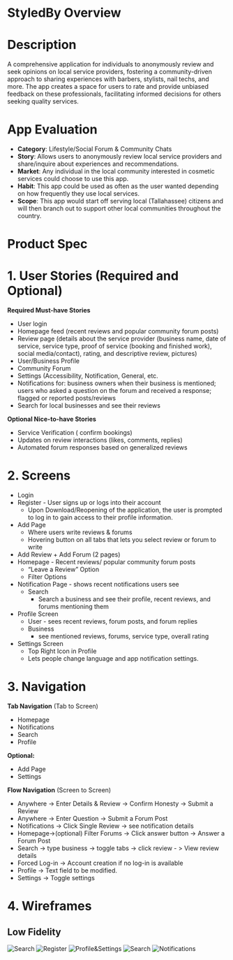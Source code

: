 # StyledBy Overview
# Description 
A comprehensive application for individuals to anonymously review and seek opinions on local service providers, fostering a community-driven approach to sharing experiences with barbers, stylists, nail techs, and more. The app creates a space for users to rate and provide unbiased feedback on these professionals, facilitating informed decisions for others seeking quality services. 

# App Evaluation
- **Category**: Lifestyle/Social Forum & Community Chats
- **Story**: Allows users to anonymously review local service providers and share/inquire about experiences and recommendations.
- **Market**: Any individual in the local community interested in cosmetic services could choose to use this app.
- **Habit**: This app could be used as often as the user wanted depending on how frequently they use local services.
- **Scope**: This app would start off serving local (Tallahassee) citizens and will then branch out to support other local communities throughout the country.

# Product Spec
# 1. User Stories (Required and Optional)
**Required Must-have Stories**
- User login
- Homepage feed (recent reviews and popular community forum posts)
- Review page (details about the service provider (business name, date of service, service type, proof of service (booking and finished work), social media/contact), rating, and descriptive review, pictures)
- User/Business Profile
- Community Forum
- Settings (Accessibility, Notification, General, etc.
- Notifications for: business owners when their business is mentioned;  users who asked a question on the forum and received a response; flagged or reported posts/reviews
- Search for local businesses and see their reviews

**Optional Nice-to-have Stories**
- Service Verification  ( confirm bookings)
- Updates on review interactions (likes, comments, replies)
- Automated forum responses based on generalized reviews

# 2. Screens
- Login
- Register - User signs up or logs into their account
  - Upon Download/Reopening of the application, the user is prompted to log in to         gain access to their profile information.
- Add Page
  - Where users write reviews & forums
  - Hovering button on all tabs that lets you select review or forum to write
- Add Review + Add Forum (2 pages)
- Homepage - Recent reviews/ popular community forum posts
  - “Leave a Review” Option
  - Filter Options
- Notification Page - shows recent notifications users see
  - Search
    - Search a business and see their profile, recent reviews, and forums mentioning them
- Profile Screen
  - User - sees recent reviews, forum posts, and forum replies
  - Business
      - see mentioned reviews, forums, service type, overall rating
- Settings Screen
  - Top Right Icon in Profile
  - Lets people change language and app notification settings.

# 3. Navigation
**Tab Navigation** (Tab to Screen)
- Homepage
- Notifications
- Search
- Profile

**Optional:**
- Add Page
- Settings

**Flow Navigation** (Screen to Screen)
- Anywhere -> Enter Details & Review -> Confirm Honesty -> Submit a Review
- Anywhere ->  Enter Question -> Submit a Forum Post
- Notifications -> Click Single Review -> see notification details
- Homepage->(optional) Filter Forums -> Click answer button -> Answer a Forum Post
- Search -> type business -> toggle tabs -> click review - > View review details
- Forced Log-in -> Account creation if no log-in is available
- Profile -> Text field to be modified.
- Settings -> Toggle settings

# 4. Wireframes
## Low Fidelity 
![Search](Home&Reviews.png)
![Register](Register.png)
![Profile&Settings](Profile&Settings.png)
![Search](Search.png)
![Notifications](Notifications.png)
